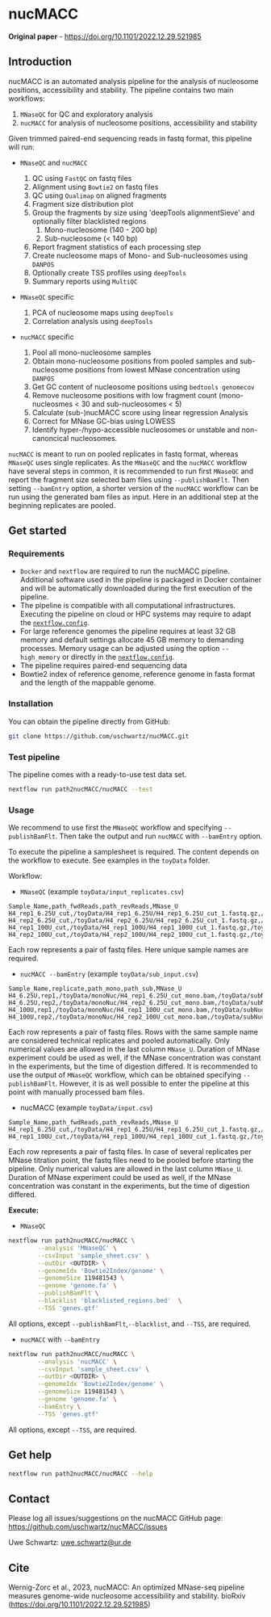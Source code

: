 # nucMACC

**Original paper** - https://doi.org/10.1101/2022.12.29.521985

## Introduction
nucMACC is an automated analysis pipeline for the analysis of nucleosome positions, accessibility and stability. The pipeline contains two main workflows:

1. `MNaseQC` for QC and  exploratory analysis
2. `nucMACC` for analysis of nucleosome positions, accessibility and stability

Given trimmed paired-end sequencing reads in fastq format, this pipeline will run:

* `MNaseQC` and `nucMACC`
    1. QC using `FastQC` on fastq files
    2. Alignment using `Bowtie2` on fastq files
    3. QC using `Qualimap` on aligned fragments
    4. Fragment size distribution plot
    5. Group the fragments by size using 'deepTools alignmentSieve' and optionally filter blacklisted regions
        1. Mono-nucleosome (140 - 200 bp)
        2. Sub-nucleosome (< 140 bp)
    6. Report fragment statistics of each processing step
    7. Create nucleosome maps of Mono- and Sub-nucleosomes using `DANPOS`
    8. Optionally create TSS profiles using `deepTools`
    9. Summary reports using `MultiQC`


* `MNaseQC` specific
    1. PCA of nucleosome maps using `deepTools`
    2. Correlation analysis using `deepTools`

* `nucMACC` specific
    1. Pool all mono-nucleosome samples
    2. Obtain mono-nucleosome positions from pooled samples and sub-nucleosome positions from lowest MNase concentration using `DANPOS`
    3. Get GC content of nucleosome positions using `bedtools genomecov`
    4. Remove nucleosome positions with low fragment count (mono-nucleosmes < 30 and sub-nucleosomes < 5)
    5. Calculate (sub-)nucMACC score using linear regression Analysis
    6. Correct for MNase GC-bias using LOWESS
    7. Identify hyper-/hypo-accessible nucleosomes or unstable and non-canoncical nucleosomes.

`nucMACC` is meant to run on pooled replicates in fastq format, whereas `MNaseQC` uses single replicates. As the `MNaseQC` and the `nucMACC` workflow have several steps in common, it is recommended to run first `MNaseQC` and report the fragment size selected bam files using `--publishBamFlt`. Then setting `--bamEntry` option, a shorter version of the `nucMACC` workflow can be run using the generated bam files as input. Here in an additional step at the beginning replicates are pooled.

## Get started

### Requirements

* `Docker` and `nextflow` are required to run the nucMACC pipeline. Additional software used in the pipeline is packaged in Docker container and will be automatically downloaded during the first execution of the pipeline.
* The pipeline is compatible with all computational infrastructures. Executing the pipeline on cloud or HPC systems may require to adapt the [`nextflow.config`](https://www.nextflow.io/docs/latest/basic.html).
* For large reference genomes the pipeline requires at least 32 GB memory and default settings allocate 45 GB memory to demanding processes. Memory usage can be adjusted using the option `--high_memory` or directly in the [`nextflow.config`](https://www.nextflow.io/docs/latest/basic.html).
* The pipeline requires paired-end sequencing data
* Bowtie2 index of reference genome, reference genome in fasta format and the length of the mappable genome.

### Installation
You can obtain the pipeline directly from GitHub:
```bash
git clone https://github.com/uschwartz/nucMACC.git
```

### Test pipeline
The pipeline comes with a ready-to-use test data set.
```bash
nextflow run path2nucMACC/nucMACC --test
```

### Usage
We recommend to use first the `MNaseQC` workflow and specifying `--publishBamFlt`. Then take the output and run `nucMACC` with `--bamEntry` option.  

To execute the pipeline a samplesheet is required. The content depends on the workflow to execute. See examples in the `toyData` folder.

Workflow:

* `MNaseQC` (example `toyData/input_replicates.csv`)

```csv
Sample_Name,path_fwdReads,path_revReads,MNase_U
H4_rep1_6.25U_cut,/toyData/H4_rep1_6.25U/H4_rep1_6.25U_cut_1.fastq.gz,/toyData/H4_rep1_6.25U/H4_rep1_6.25U_cut_2.fastq.gz,6.25
H4_rep2_6.25U_cut,/toyData/H4_rep2_6.25U/H4_rep2_6.25U_cut_1.fastq.gz,/toyData/H4_rep2_6.25U/H4_rep2_6.25U_cut_2.fastq.gz,6.25
H4_rep1_100U_cut,/toyData/H4_rep1_100U/H4_rep1_100U_cut_1.fastq.gz,/toyData/H4_rep1_100U/H4_rep1_100U_cut_2.fastq.gz,100
H4_rep2_100U_cut,/toyData/H4_rep2_100U/H4_rep2_100U_cut_1.fastq.gz,/toyData/H4_rep2_100U/H4_rep2_100U_cut_2.fastq.gz,100
```
Each row represents a pair of fastq files. Here unique sample names are required.



* `nucMACC --bamEntry` (example `toyData/sub_input.csv`)

```csv
Sample_Name,replicate,path_mono,path_sub,MNase_U
H4_6.25U,rep1,/toyData/monoNuc/H4_rep1_6.25U_cut_mono.bam,/toyData/subNuc/H4_rep1_6.25U_cut_sub.bam,6.25
H4_6.25U,rep2,/toyData/monoNuc/H4_rep2_6.25U_cut_mono.bam,/toyData/subNuc/H4_rep2_6.25U_cut_sub.bam,6.25
H4_100U,rep1,/toyData/monoNuc/H4_rep1_100U_cut_mono.bam,/toyData/subNuc/H4_rep1_100U_cut_sub.bam,100
H4_100U,rep2,/toyData/monoNuc/H4_rep2_100U_cut_mono.bam,/toyData/subNuc/H4_rep2_100U_cut_sub.bam,100
```
Each row represents a pair of fastq files. Rows with the same sample name are considered technical replicates and pooled automatically. Only numerical values are allowed in the last column `MNase_U`. Duration of MNase experiment could be used as well, if the MNase concentration was constant in the experiments, but the time of digestion differed. It is recommended to use the output of `MNaseQC` workflow, which can be obtained specifying `--publishBamFlt`. However, it is as well possible to enter the pipeline at this point with manually processed bam files.


* nucMACC (example `toyData/input.csv`)

```csv
Sample_Name,path_fwdReads,path_revReads,MNase_U
H4_rep1_6.25U_cut,/toyData/H4_rep1_6.25U/H4_rep1_6.25U_cut_1.fastq.gz,/toyData/H4_rep1_6.25U/H4_rep1_6.25U_cut_2.fastq.gz,6.25
H4_rep1_100U_cut,/toyData/H4_rep1_100U/H4_rep1_100U_cut_1.fastq.gz,/toyData/H4_rep1_100U/H4_rep1_100U_cut_2.fastq.gz,100
```
Each row represents a pair of fastq files. In case of several replicates per MNase titration point, the fastq files need to be pooled before starting the pipeline. Only numerical values are allowed in the last column `MNase_U`. Duration of MNase experiment could be used as well, if the MNase concentration was constant in the experiments, but the time of digestion differed.  

**Execute:**

* `MNaseQC`
```bash
nextflow run path2nucMACC/nucMACC \
        --analysis 'MNaseQC' \
        --csvInput 'sample_sheet.csv' \
        --outDir <OUTDIR> \
        --genomeIdx 'Bowtie2Index/genome' \
        --genomeSize 119481543 \
        --genome 'genome.fa' \
        --publishBamFlt \
        --blacklist 'blacklisted_regions.bed'  \
        --TSS 'genes.gtf'
```
All options, except `--publishBamFlt`,`--blacklist`, and `--TSS`, are required.   


* `nucMACC` with `--bamEntry`
```bash
nextflow run path2nucMACC/nucMACC \
        --analysis 'nucMACC' \
        --csvInput 'sample_sheet.csv' \
        --outDir <OUTDIR> \
        --genomeIdx 'Bowtie2Index/genome' \
        --genomeSize 119481543 \
        --genome 'genome.fa' \
        --bamEntry \
        --TSS 'genes.gtf'
```
All options, except `--TSS`, are required.   


## Get help

```bash
nextflow run path2nucMACC/nucMACC --help
```


## Contact

Please log all issues/suggestions on the nucMACC GitHub page: https://github.com/uschwartz/nucMACC/issues

Uwe Schwartz: uwe.schwartz@ur.de

## Cite

Wernig-Zorc et al., 2023, nucMACC: An optimized MNase-seq pipeline measures genome-wide nucleosome accessibility and stability. bioRxiv (https://doi.org/10.1101/2022.12.29.521985)
